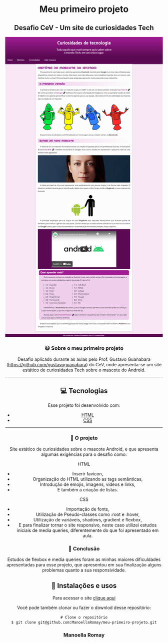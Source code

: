 <h1 align= "center">
Meu primeiro projeto </h1>
<h2 align= "center">
Desafio CeV - Um site de curiosidades Tech </h2>

<div align="center">
  <img src="https://github.com/ManoellaRomay/meu-primeiro-projeto/blob/master/img/imgindex.png" alt="Curiosidades Tech" title="Curiosidades Tech" width="600" />
  

### 😃 Sobre o meu primeiro projeto

Desafio aplicado durante as aulas pelo Prof. Gustavo Guanabara (https://github.com/gustavoguanabara) do CeV, onde apresenta-se um site estático de curiosidades Tech sobre o mascote do Android.

---

## 💻 Tecnologias

Esse projeto foi desenvolvido com:

- [HTML](https://developer.mozilla.org/pt-BR/docs/Web/HTML)
- [CSS](https://developer.mozilla.org/pt-BR/docs/Web/CSS)

---

### 💜 O projeto

Site estático de curiosidades sobre o mascote Android, e que apresenta algumas exigências para o desafio como:

HTML
- Inserir favicon,
- Organização do HTML utilizando as tags semânticas,
- Introdução de emojis, imagens, vídeos e links,
- E também a criação de listas.

CSS
- Importação de fonts,
- Utilização de Pseudo-classes como :root e :hover,
- Utilização de variáveis, shadows, gradient e flexbox,
- E para finalizar tornar o site responsivo, neste caso utilizei estudos iniciais de media queries, diferentemente do que foi apresentado em aula.

### 🤗 Conclusão

Estudos de flexbox e media queries foram as minhas maiores dificuldades apresentadas para esse projeto, que apresentou em sua finalização alguns problemas quanto a sua responsividade.

## 📂 Instalações e usos

Para acessar o site [clique aqui](https://android-primeiroprojeto.vercel.app/)

Você pode também clonar ou fazer o downlod desse repositório:

```
# Clone o repositório
$ git clone git@github.com:ManoellaRomay/meu-primeiro-projeto.git
```

<h3 align="center">Manoella Romay</h3>
